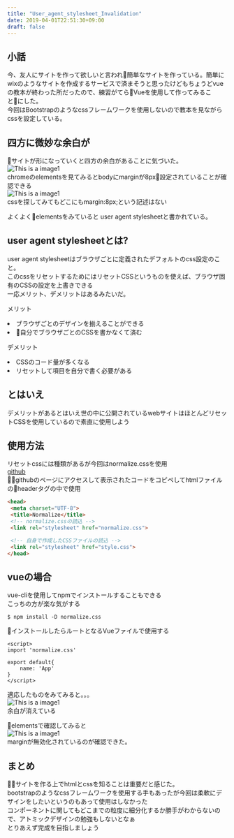 ```yaml
---
title: "User_agent_stylesheet_Invalidation"
date: 2019-04-01T22:51:30+09:00
draft: false
---
```


## 小話
今、友人にサイトを作って欲しいと言われ簡単なサイトを作っている。簡単にwixのようなサイトを作成するサービスで済まそうと思ったけどもちょうどvueの教本が終わった所だったので、練習がてらVueを使用して作ってみることにした。<br>
今回はBootstrapのようなcssフレームワークを使用しないので教本を見ながらcssを設定している。<br>


## 四方に微妙な余白が
サイトが形になっていくと四方の余白があることに気づいた。<br>
![This is a image1](../images/css_space2.png)<br>
chromeのelementsを見てみるとbodyにmarginが8px設定されていることが確認できる<br>
![This is a image1](../images/css_space1.png)<br>
cssを探してみてもどこにもmargin:8px;という記述はない<br>

よくよくelementsをみていると user agent stylesheetと書かれている。

## user agent stylesheetとは?
user agent stylesheetはブラウザごとに定義されたデフォルトのcss設定のこと。<br>
このcssをリセットするためにはリセットCSSというものを使えば、ブラウザ固有のCSSの設定を上書きできる<br>
一応メリット、デメリットはあるみたいだ。<br>
 
 メリット<br>
 <li>ブラウザごとのデザインを揃えることができる
 <li>自分でブラウザごとのCSSを書かなくて済む

 デメリット<br>
 <li>CSSのコード量が多くなる
 <li>リセットして項目を自分で書く必要がある<br>

 ## とはいえ
 デメリットがあるとはいえ世の中に公開されているwebサイトはほとんどリセットCSSを使用しているので素直に使用しよう<br>

 ## 使用方法
 リセットcssには種類があるが今回はnormalize.cssを使用<br>
 [github](https://raw.githubusercontent.com/necolas/normalize.css/master/n)<br>
 githubのページにアクセスして表示されたコードをコピペしてhtmlファイルのheaderタグの中で使用<br>
 ```html
 <head>
  <meta charset="UTF-8">
  <title>Normalize</title>
  <!-- normalize.cssの読込 -->
  <link rel="stylesheet" href="normalize.css">

  <!-- 自身で作成したCSSファイルの読込 -->
  <link rel="stylesheet" href="style.css">
</head>
 ```
 
 ## vueの場合
 vue-cliを使用してnpmでインストールすることもできる<br>
 こっちの方が楽な気がする<br>
 ```
 $ npm install -D normalize.css
 ```

 インストールしたらルートとなるVueファイルで使用する
 ```JS
 <script>
 import 'normalize.css'

 export default{
     name: 'App'
 }
 </script>
 ```

 適応したものをみてみると。。。<br>
![This is a image1](../images/css_space4.png)<br>
余白が消えている<br>

elementsで確認してみると<br>
![This is a image1](../images/css_space3.png)<br>
marginが無効化されているのが確認できた。<br>

## まとめ
サイトを作る上でhtmlとcssを知ることは重要だと感じた。<br>
bootstrapのようなcssフレームワークを使用する手もあったが今回は柔軟にデザインをしたいというのもあって使用はしなかった<br>
コンポーネントに関してもどこまでの粒度に細分化するか勝手がわからないので、アトミックデザインの勉強もしないとなぁ<br>
とりあえず完成を目指しましょう